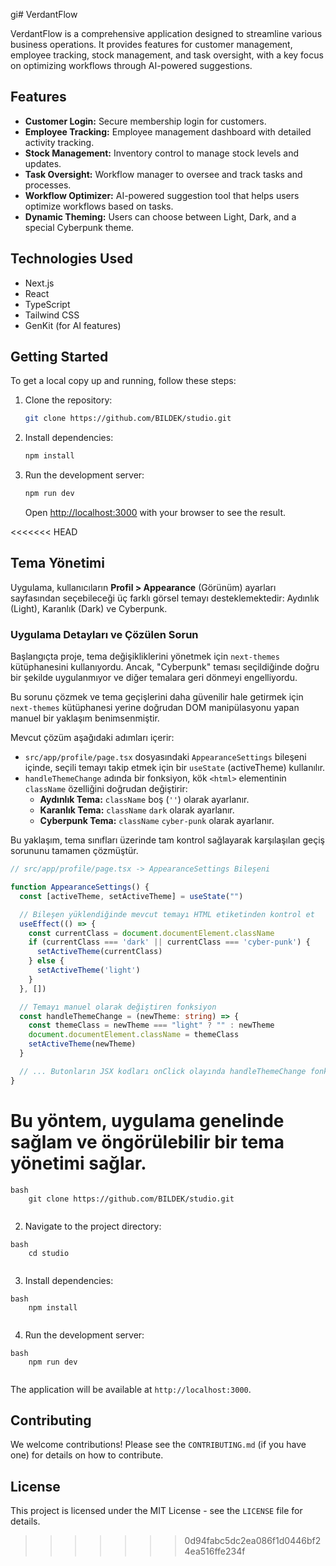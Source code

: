 gi# VerdantFlow

VerdantFlow is a comprehensive application designed to streamline various business operations. It provides features for customer management, employee tracking, stock management, and task oversight, with a key focus on optimizing workflows through AI-powered suggestions.

## Features

*   **Customer Login:** Secure membership login for customers.
*   **Employee Tracking:** Employee management dashboard with detailed activity tracking.
*   **Stock Management:** Inventory control to manage stock levels and updates.
*   **Task Oversight:** Workflow manager to oversee and track tasks and processes.
*   **Workflow Optimizer:** AI-powered suggestion tool that helps users optimize workflows based on tasks.
*   **Dynamic Theming:** Users can choose between Light, Dark, and a special Cyberpunk theme.

## Technologies Used

*   Next.js
*   React
*   TypeScript
*   Tailwind CSS
*   GenKit (for AI features)

## Getting Started

To get a local copy up and running, follow these steps:

1.  Clone the repository:
    ```bash
    git clone https://github.com/BILDEK/studio.git
    ```
2.  Install dependencies:
    ```bash
    npm install
    ```
3.  Run the development server:
    ```bash
    npm run dev
    ```
    Open [http://localhost:3000](http://localhost:3000) with your browser to see the result.

<<<<<<< HEAD
## Tema Yönetimi

Uygulama, kullanıcıların **Profil > Appearance** (Görünüm) ayarları sayfasından seçebileceği üç farklı görsel temayı desteklemektedir: Aydınlık (Light), Karanlık (Dark) ve Cyberpunk.

### Uygulama Detayları ve Çözülen Sorun

Başlangıçta proje, tema değişikliklerini yönetmek için `next-themes` kütüphanesini kullanıyordu. Ancak, "Cyberpunk" teması seçildiğinde doğru bir şekilde uygulanmıyor ve diğer temalara geri dönmeyi engelliyordu.

Bu sorunu çözmek ve tema geçişlerini daha güvenilir hale getirmek için `next-themes` kütüphanesi yerine doğrudan DOM manipülasyonu yapan manuel bir yaklaşım benimsenmiştir.

Mevcut çözüm aşağıdaki adımları içerir:
*   `src/app/profile/page.tsx` dosyasındaki `AppearanceSettings` bileşeni içinde, seçili temayı takip etmek için bir `useState` (activeTheme) kullanılır.
*   `handleThemeChange` adında bir fonksiyon, kök `<html>` elementinin `className` özelliğini doğrudan değiştirir:
    *   **Aydınlık Tema:** `className` boş (`''`) olarak ayarlanır.
    *   **Karanlık Tema:** `className` `dark` olarak ayarlanır.
    *   **Cyberpunk Tema:** `className` `cyber-punk` olarak ayarlanır.

Bu yaklaşım, tema sınıfları üzerinde tam kontrol sağlayarak karşılaşılan geçiş sorununu tamamen çözmüştür.

```typescript
// src/app/profile/page.tsx -> AppearanceSettings Bileşeni

function AppearanceSettings() {
  const [activeTheme, setActiveTheme] = useState("")

  // Bileşen yüklendiğinde mevcut temayı HTML etiketinden kontrol et
  useEffect(() => {
    const currentClass = document.documentElement.className
    if (currentClass === 'dark' || currentClass === 'cyber-punk') {
      setActiveTheme(currentClass)
    } else {
      setActiveTheme('light')
    }
  }, [])

  // Temayı manuel olarak değiştiren fonksiyon
  const handleThemeChange = (newTheme: string) => {
    const themeClass = newTheme === "light" ? "" : newTheme
    document.documentElement.className = themeClass
    setActiveTheme(newTheme)
  }

  // ... Butonların JSX kodları onClick olayında handleThemeChange fonksiyonunu çağırır.
}
```
Bu yöntem, uygulama genelinde sağlam ve öngörülebilir bir tema yönetimi sağlar.
=======
    
```
bash
    git clone https://github.com/BILDEK/studio.git
    
```
2.  Navigate to the project directory:
    
```
bash
    cd studio
    
```
3.  Install dependencies:
```
bash
    npm install
    
```
4.  Run the development server:
```
bash
    npm run dev
    
```
The application will be available at `http://localhost:3000`.

## Contributing

We welcome contributions! Please see the `CONTRIBUTING.md` (if you have one) for details on how to contribute.

## License

This project is licensed under the MIT License - see the `LICENSE` file for details.
>>>>>>> 0d94fabc5dc2ea086f1d0446bf24ea516ffe234f
